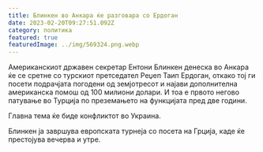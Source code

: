 ```yaml
---
title: Блинкен во Анкара ќе разговара со Ердоган
date: 2023-02-20T09:27:51.092Z
category: политика
featured: true
featuredImage: ../img/569324.png.webp
---
```


<!--StartFragment-->

Американскиот државен секретар Ентони Блинкен денеска во Анкара ќе се сретне со турскиот претседател Реџеп Таип Ердоган, откако тој ги посети подрачјата погодени од земјотресот и најави дополнителна американска помош од 100 милиони долари. И тоа е првото негово патување во Турција по преземањето на функцијата пред две години.

Главна тема ќе биде конфликтот во Украина.

<!--StartFragment-->

Блинкен ја завршува европската турнеја со посета на Грција, каде ќе престојува вечерва и утре.

[](https://www.outbrain.com/what-is/default/en)

<!--EndFragment-->

<!--EndFragment-->
